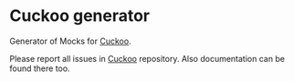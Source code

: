 # Cuckoo generator
Generator of Mocks for [Cuckoo](https://github.com/SwiftKit/Cuckoo).

Please report all issues in [Cuckoo](https://github.com/SwiftKit/Cuckoo) repository. Also documentation can be found there too.
